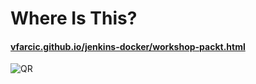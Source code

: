 # Where Is This?

#### [vfarcic.github.io/jenkins-docker/workshop-packt.html](http://vfarcic.github.io/jenkins-docker/workshop-packt.html)

![QR](address-qr-packt.png)